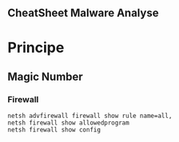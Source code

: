 CheatSheet Malware Analyse
--------------------

# Principe

## Magic Number

### Firewall
```
netsh advfirewall firewall show rule name=all,
netsh firewall show allowedprogram
netsh firewall show config
```
